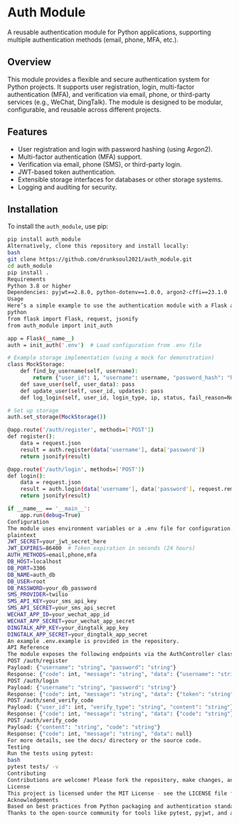 # Auth Module

A reusable authentication module for Python applications, supporting multiple authentication methods (email, phone, MFA, etc.).

## Overview
This module provides a flexible and secure authentication system for Python projects. It supports user registration, login, multi-factor authentication (MFA), and verification via email, phone, or third-party services (e.g., WeChat, DingTalk). The module is designed to be modular, configurable, and reusable across different projects.

## Features
- User registration and login with password hashing (using Argon2).
- Multi-factor authentication (MFA) support.
- Verification via email, phone (SMS), or third-party login.
- JWT-based token authentication.
- Extensible storage interfaces for databases or other storage systems.
- Logging and auditing for security.

## Installation
To install the `auth_module`, use pip:

```bash
pip install auth_module
Alternatively, clone this repository and install locally:
bash
git clone https://github.com/drunksoul2021/auth_module.git
cd auth_module
pip install .
Requirements
Python 3.8 or higher
Dependencies: pyjwt==2.8.0, python-dotenv==1.0.0, argon2-cffi==23.1.0
Usage
Here’s a simple example to use the authentication module with a Flask application:
python
from flask import Flask, request, jsonify
from auth_module import init_auth

app = Flask(__name__)
auth = init_auth('.env')  # Load configuration from .env file

# Example storage implementation (using a mock for demonstration)
class MockStorage:
    def find_by_username(self, username):
        return {"user_id": 1, "username": username, "password_hash": "hashed", "salt": "salt"}
    def save_user(self, user_data): pass
    def update_user(self, user_id, updates): pass
    def log_login(self, user_id, login_type, ip, status, fail_reason=None): pass

# Set up storage
auth.set_storage(MockStorage())

@app.route('/auth/register', methods=['POST'])
def register():
    data = request.json
    result = auth.register(data['username'], data['password'])
    return jsonify(result)

@app.route('/auth/login', methods=['POST'])
def login():
    data = request.json
    result = auth.login(data['username'], data['password'], request.remote_addr)
    return jsonify(result)

if __name__ == '__main__':
    app.run(debug=True)
Configuration
The module uses environment variables or a .env file for configuration. Create a .env file in the root directory with the following structure:
plaintext
JWT_SECRET=your_jwt_secret_here
JWT_EXPIRES=86400  # Token expiration in seconds (24 hours)
AUTH_METHODS=email,phone,mfa
DB_HOST=localhost
DB_PORT=3306
DB_NAME=auth_db
DB_USER=root
DB_PASSWORD=your_db_password
SMS_PROVIDER=twilio
SMS_API_KEY=your_sms_api_key
SMS_API_SECRET=your_sms_api_secret
WECHAT_APP_ID=your_wechat_app_id
WECHAT_APP_SECRET=your_wechat_app_secret
DINGTALK_APP_KEY=your_dingtalk_app_key
DINGTALK_APP_SECRET=your_dingtalk_app_secret
An example .env.example is provided in the repository.
API Reference
The module exposes the following endpoints via the AuthController class:
POST /auth/register  
Payload: {"username": "string", "password": "string"}  
Response: {"code": int, "message": "string", "data": {"username": "string", "user_id": int}}
POST /auth/login  
Payload: {"username": "string", "password": "string"}  
Response: {"code": int, "message": "string", "data": {"token": "string"}}
POST /auth/send_verify_code  
Payload: {"user_id": int, "verify_type": "string", "content": "string"}  
Response: {"code": int, "message": "string", "data": {"code": "string"}}
POST /auth/verify_code  
Payload: {"content": "string", "code": "string"}  
Response: {"code": int, "message": "string", "data": null}
For more details, see the docs/ directory or the source code.
Testing
Run the tests using pytest:
bash
pytest tests/ -v
Contributing
Contributions are welcome! Please fork the repository, make changes, and submit a pull request. Ensure tests pass and add new tests if necessary.
License
This project is licensed under the MIT License - see the LICENSE file for details.
Acknowledgements
Based on best practices from Python packaging and authentication standards.
Thanks to the open-source community for tools like pytest, pyjwt, and argon2-cffi.